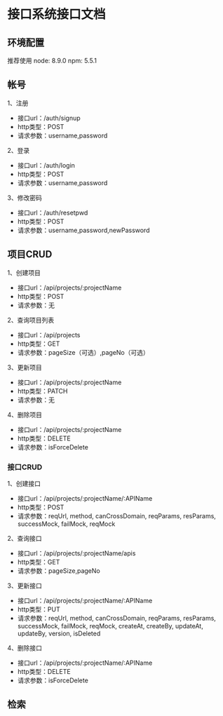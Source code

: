 
# 接口系统接口文档

## 环境配置
推荐使用
node: 8.9.0
npm: 5.5.1

## 帐号
1、注册
- 接口url：/auth/signup
- http类型：POST
- 请求参数：username,password

2、登录
- 接口url：/auth/login
- http类型：POST
- 请求参数：username,password

3、修改密码
- 接口url：/auth/resetpwd
- http类型：POST
- 请求参数：username,password,newPassword

## 项目CRUD
1、创建项目
- 接口url：/api/projects/:projectName
- http类型：POST
- 请求参数：无

2、查询项目列表
- 接口url：/api/projects
- http类型：GET
- 请求参数：pageSize（可选）,pageNo（可选）

3、更新项目
- 接口url：/api/projects/:projectName
- http类型：PATCH
- 请求参数：无

4、删除项目
- 接口url：/api/projects/:projectName
- http类型：DELETE
- 请求参数：isForceDelete

### 接口CRUD
1、创建接口
- 接口url：/api/projects/:projectName/:APIName
- http类型：POST
- 请求参数：reqUrl, method, canCrossDomain, reqParams, resParams, successMock, failMock, reqMock

2、查询接口
- 接口url：/api/projects/:projectName/apis
- http类型：GET
- 请求参数：pageSize,pageNo

3、更新接口
- 接口url：/api/projects/:projectName/:APIName
- http类型：PUT
- 请求参数：reqUrl, method, canCrossDomain, reqParams, resParams, successMock, failMock, reqMock, createAt, createBy, updateAt, updateBy, version, isDeleted

4、删除接口
- 接口url：/api/projects/:projectName/:APIName
- http类型：DELETE
- 请求参数：isForceDelete

## 检索















                

















